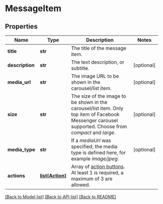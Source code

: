 # MessageItem

## Properties
Name | Type | Description | Notes
------------ | ------------- | ------------- | -------------
**title** | **str** | The title of the message item. | 
**description** | **str** | The text description, or subtitle. | [optional] 
**media_url** | **str** | The image URL to be shown in the carousel/list item. | [optional] 
**size** | **str** | The size of the image to be shown in the carousel/list item. Only top item of Facebook Messenger carousel supported. Choose from *compact* and *large*.  | [optional] 
**media_type** | **str** | If a *mediaUrl* was specified, the media type is defined here, for example *image/jpeg*. | [optional] 
**actions** | [**list[Action]**](Action.md) | Array of [action buttons](https://docs.smooch.io/rest/#action-buttons). At least 1 is required, a maximum of 3 are allowed. | 

[[Back to Model list]](../README.md#documentation-for-models) [[Back to API list]](../README.md#documentation-for-api-endpoints) [[Back to README]](../README.md)


